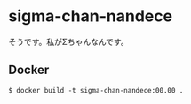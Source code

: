 # sigma-chan-nandece
そうです。私がΣちゃんなんです。

## Docker

```
$ docker build -t sigma-chan-nandece:00.00 .
```